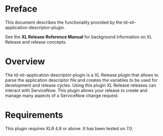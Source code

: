 # Preface #

This document describes the functionality provided by the td-xlr-application-descriptor-plugin.

See the **XL Release Reference Manual** for background information on XL Release and release concepts.

# Overview #

The td-xlr-application-descriptor-plugin is a XL Release plugin that allows to parse the application descriptor file and creates the variables to be used for development and release cycles.  Using this plugin XL Release releases can interact with ServiceNow.  This plugin allows your release to create and manage many aspects of a ServiceNow change request.

# Requirements #

This plugin requires XLR 4.8 or above. It has been tested on 7.0.


